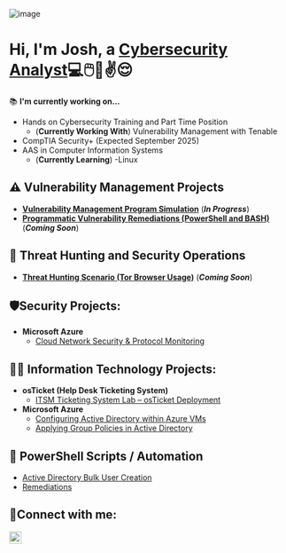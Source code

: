 ![image](https://github.com/user-attachments/assets/7a345385-182c-4aac-aafa-95f29fe82de5)


<h1>Hi, I'm Josh, a <a href="https://www.linkedin.com/in/joshuaschlegel/">Cybersecurity Analyst</a>💻🖱️📱✌️😌</h1>

📚 **I'm currently working on...**
- Hands on Cybersecurity Training and Part Time Position
    - (**Currently Working With**) Vulnerability Management with Tenable
- CompTIA Security+ (Expected September 2025)
- AAS in Computer Information Systems
    - (**Currently Learning**) -Linux

## ⚠️ Vulnerability Management Projects

- **[Vulnerability Management Program Simulation](https://github.com/joshuaschlegel/vulnerability-management-program)** (***In Progress***)
- **[Programmatic Vulnerability Remediations (PowerShell and BASH)](https://github.com/joshuaschlegel/programmatic-vulnerability-remediations)** (***Coming Soon***)

## 🚨 Threat Hunting and Security Operations

- **[Threat Hunting Scenario (Tor Browser Usage)](https://github.com/joshuaschlegel/threat-hunting-scenario-tor)** (***Coming Soon***)

<h2>🛡️Security Projects:</h2>

- <b>Microsoft Azure</b>
    - [Cloud Network Security & Protocol Monitoring](https://github.com/JoshuaSchlegel/azure-network-protocols) 

<h2>👨‍💻 Information Technology Projects:</h2>

- <b>osTicket (Help Desk Ticketing System)</b>
  - [ITSM Ticketing System Lab – osTicket Deployment](https://github.com/JoshuaSchlegel/osticket-prereqs) 
- <b>Microsoft Azure</b>
  - [Configuring Active Directory within Azure VMs](https://github.com/JoshuaSchlegel/configure-ad) 
  - [Applying Group Policies in Active Directory](https://github.com/JoshuaSchlegel/group-policy-ad)
 
 <h2>📜 PowerShell Scripts / Automation</h2>

- [Active Directory Bulk User Creation](https://github.com/joshuaschlegel/AD_PS)
- [Remediations](https://github.com/JoshuaSchlegel/Remediation_Packages/tree/main)
  
    

<h2>🤳Connect with me:</h2>

[<img align="left" alt="Josh | LinkedIn" width="22px" src="https://cdn.jsdelivr.net/npm/simple-icons@v3/icons/linkedin.svg" />][linkedin]

[linkedin]: https://www.linkedin.com/in/joshuaschlegel/
